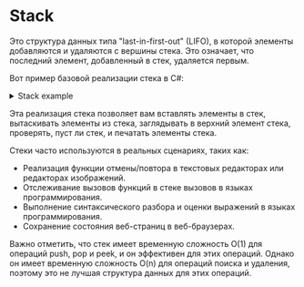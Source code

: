 # Stack
Это структура данных типа "last-in-first-out" (LIFO), в которой элементы добавляются и удаляются с вершины стека. Это означает, что последний элемент, добавленный в стек, удаляется первым.

Вот пример базовой реализации стека в C#:
<details>
  <summary>Stack example</summary>
  
  ```cs
  class Stack {
    private int[] stackArray;
    private int top;

    public Stack(int size) {
        stackArray = new int[size];
        top = -1;
    }

    public void Push(int data) {
        if (top == stackArray.Length - 1) {
            Console.WriteLine("Stack overflow");
            return;
        }

        top++;
        stackArray[top] = data;
    }

    public int Pop() {
        if (top == -1) {
            Console.WriteLine("Stack underflow");
            return int.MinValue;
        }

        int value = stackArray[top];
        top--;
        return value;
    }

    public int Peek() {
        if (top == -1) {
            Console.WriteLine("Stack is empty");
            return int.MinValue;
        }

        return stackArray[top];
    }

    public bool IsEmpty() {
        return top == -1;
    }

    public void PrintStack() {
        if (top == -1) {
            Console.WriteLine("Stack is empty");
            return;
        }

        for (int i = top; i >= 0; i--) {
            Console.Write(stackArray[i] + " ");
        }
    }
  }
  ```
</details>

Эта реализация стека позволяет вам вставлять элементы в стек, вытаскивать элементы из стека, заглядывать в верхний элемент стека, проверять, пуст ли стек, и печатать элементы стека.

Стеки часто используются в реальных сценариях, таких как:

- Реализация функции отмены/повтора в текстовых редакторах или редакторах изображений.
- Отслеживание вызовов функций в стеке вызовов в языках программирования.
- Выполнение синтаксического разбора и оценки выражений в языках программирования.
- Сохранение состояния веб-страниц в веб-браузерах.

Важно отметить, что стек имеет временную сложность O(1) для операций push, pop и peek, и он эффективен для этих операций. Однако он имеет временную сложность O(n) для операций поиска и удаления, поэтому это не лучшая структура данных для этих операций.